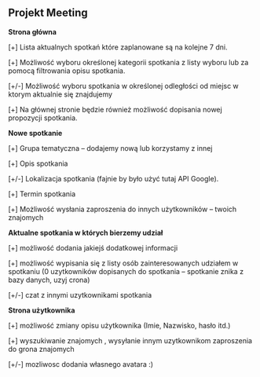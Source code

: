 Projekt Meeting
------------------------------------------

**Strona główna**

[+] Lista aktualnych spotkań które zaplanowane są na kolejne 7 dni.

[+] Możliwość wyboru określonej kategorii spotkania z listy wyboru lub za pomocą filtrowania opisu spotkania.

[+/-] Możliwość wyboru spotkania w określonej odległości od miejsc w ktorym aktualnie się znajdujemy

[+] Na głównej stronie będzie również możliwość dopisania nowej propozycji spotkania.


**Nowe spotkanie**

[+] Grupa tematyczna – dodajemy nową lub korzystamy z innej

[+] Opis spotkania 

[+/-] Lokalizacja spotkania (fajnie by było użyć tutaj API Google).

[+] Termin spotkania

[+] Możliwość wysłania zaproszenia do innych użytkowników – twoich znajomych

**Aktualne spotkania w których bierzemy udział**

[+] możliwość dodania jakiejś dodatkowej informacji 

[+] możliwość wypisania się z listy osób zainteresowanych udziałem w spotkaniu (0 uzytkowników dopisanych do spotkania – spotkanie znika z bazy danych, uzyj crona)

[+/-] czat z innymi uzytkownikami spotkania


**Strona użytkownika**

[+] możliwość zmiany opisu użytkownika (Imie, Nazwisko, hasło itd.)

[+] wyszukiwanie znajomych , wysyłanie innym uzytkownikom zaproszenia do grona znajomych

[+/-] mozliwosc dodania własnego avatara :)
